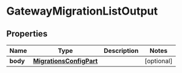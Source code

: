 

# GatewayMigrationListOutput


## Properties

Name | Type | Description | Notes
------------ | ------------- | ------------- | -------------
**body** | [**MigrationsConfigPart**](MigrationsConfigPart.md) |  |  [optional]



